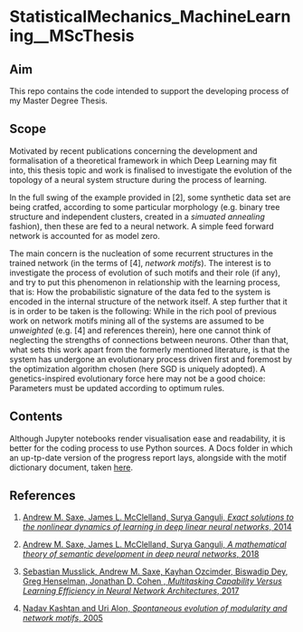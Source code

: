 # StatisticalMechanics_MachineLearning__MScThesis

## Aim
This repo contains the code intended to support the developing process of my Master Degree Thesis.

## Scope

Motivated by recent publications concerning the development and formalisation of a theoretical framework in which Deep Learning may fit into, this thesis topic and work is finalised to investigate the evolution of the topology of a neural system structure during the process of learning.

In the full swing of the example provided in [2], some synthetic data set are being cratfed, according to some particular morphology (e.g. binary tree structure and independent clusters, created in a _simuated annealing_ fashion), then these are fed to a neural network. A simple feed forward network is accounted for as model zero.

The main concern is the nucleation of some recurrent structures in the trained network (in the terms of [4], _network motifs_). The interest is to investigate the process of evolution of such motifs and their role (if any), and try to put this phenomenon in relationship with the learning process, that is: How the probabilistic signature of the data fed to the system is encoded in the internal structure of the network itself. A step further that it is in order to be taken is the following: While in the rich pool of previous work on network motifs mining all of the systems are assumed to be _unweighted_ (e.g. [4] and references therein), here one cannot think of neglecting the strengths of connections between neurons. Other than that, what sets this work apart from the formerly mentioned literature, is that the system has undergone an evolutionary process driven first and foremost by the optimization algorithm chosen (here SGD is uniquely adopted). A genetics-inspired evolutionary force here may not be a good choice: Parameters must be updated according to optimum rules. 

## Contents

Although Jupyter notebooks render visualisation ease and readability, it is better for the coding process to use Python sources. A Docs folder in which an up-tp-date version of the progress report lays, alongside with the motif dictionary document, taken [here](https://www.weizmann.ac.il/mcb/UriAlon/download/network-motif-software).


## References

1. [Andrew M. Saxe, James L. McClelland, Surya Ganguli, _Exact solutions to the nonlinear dynamics of learning in deep linear neural networks_, 2014](https://arxiv.org/abs/1312.6120 "arXiv")

2. [Andrew M. Saxe, James L. McClelland, Surya Ganguli, _A mathematical theory of semantic development in deep neural networks_, 2018](https://arxiv.org/abs/1810.10531 "arXiv")

3. [Sebastian Musslick, Andrew M. Saxe, Kayhan Ozcimder, Biswadip Dey, Greg Henselman, Jonathan D. Cohen , _Multitasking Capability Versus Learning Efficiency in Neural Network Architectures_, 2017](https://www.researchgate.net/publication/317019423_Multitasking_Capability_Versus_Learning_Efficiency_in_Neural_Network_Architectures "Research Gate")

4. [Nadav Kashtan and Uri Alon, _Spontaneous evolution of modularity and network motifs_, 2005](https://www.pnas.org/content/102/39/13773, "PNAS")
